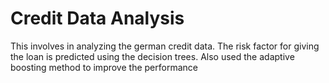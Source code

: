 # Credit Data Analysis
This involves in analyzing the german credit data. The risk factor for giving the loan is predicted using the decision trees. Also used the adaptive boosting method to improve the performance
